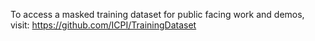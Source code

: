 To access a masked training dataset for public facing work and demos, visit: https://github.com/ICPI/TrainingDataset
